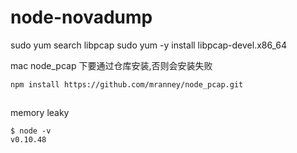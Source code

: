 # node-novadump

sudo yum search libpcap
sudo yum -y install libpcap-devel.x86_64

mac node_pcap 下要通过仓库安装,否则会安装失败

```
npm install https://github.com/mranney/node_pcap.git
```

## 

memory leaky

```
$ node -v
v0.10.48
```